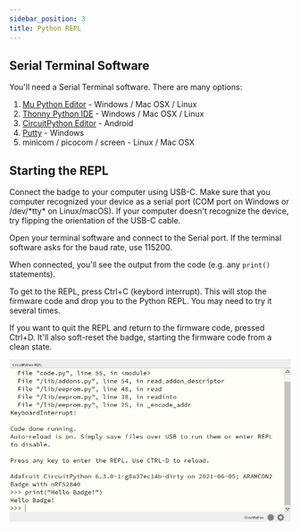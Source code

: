 ```yaml
---
sidebar_position: 3
title: Python REPL
---
```


## Serial Terminal Software

You'll need a Serial Terminal software. There are many options:

1. [Mu Python Editor](https://codewith.mu/) - Windows / Mac OSX / Linux
2. [Thonny Python IDE](https://thonny.org/) - Windows / Mac OSX / Linux
3. [CircuitPython Editor](https://play.google.com/store/apps/details?id=com.foamyguy.circuitpythoneditor) - Android
4. [Putty](https://www.putty.org/) - Windows
5. minicom / picocom / screen - Linux / Mac OSX

## Starting the REPL

Connect the badge to your computer using USB-C. Make sure that you computer recognized your device as a serial port (COM port on Windows or /dev/\*tty\* on Linux/macOS). If your computer doesn't recognize the device, try flipping the orientation of the USB-C cable.

Open your terminal software and connect to the Serial port. If the terminal software asks for the baud rate, use 115200.

When connected, you'll see the output from the code (e.g. any `print()` statements). 

To get to the REPL, press Ctrl+C (keybord interrupt). This will stop the firmware code and drop you to the Python REPL. You may need to try it several times.

If you want to quit the REPL and return to the firmware code, pressed Ctrl+D. It'll also soft-reset the badge, starting the firmware code from a clean state.

![Badge REPL](repl.png)